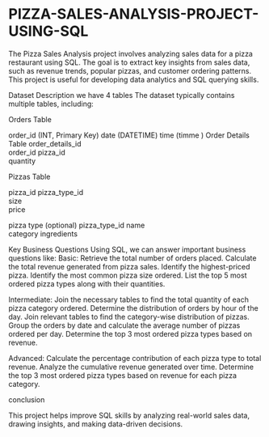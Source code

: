 # PIZZA-SALES-ANALYSIS-PROJECT-USING-SQL
The Pizza Sales Analysis project involves analyzing sales data for a pizza restaurant using SQL. The goal is to extract key insights from sales data, such as revenue trends, popular pizzas, and customer ordering patterns. This project is useful for developing data analytics and SQL querying skills.

 Dataset Description
 we have 4 tables 
The dataset typically contains multiple tables, including:

Orders Table

order_id (INT, Primary Key)
date (DATETIME)
time (timme )
Order Details Table
order_details_id	
order_id
pizza_id	
quantity

Pizzas Table

pizza_id
pizza_type_id	
size	
price

pizza type (optional)
pizza_type_id
name	
category
ingredients

Key Business Questions
Using SQL, we can answer important business questions like:
Basic:
Retrieve the total number of orders placed.
Calculate the total revenue generated from pizza sales.
Identify the highest-priced pizza.
Identify the most common pizza size ordered.
List the top 5 most ordered pizza types along with their quantities.


Intermediate:
Join the necessary tables to find the total quantity of each pizza category ordered.
Determine the distribution of orders by hour of the day.
Join relevant tables to find the category-wise distribution of pizzas.
Group the orders by date and calculate the average number of pizzas ordered per day.
Determine the top 3 most ordered pizza types based on revenue.

Advanced:
Calculate the percentage contribution of each pizza type to total revenue.
Analyze the cumulative revenue generated over time.
Determine the top 3 most ordered pizza types based on revenue for each pizza category.

 conclusion

This project helps improve SQL skills by analyzing real-world sales data, drawing insights, and making data-driven decisions.
